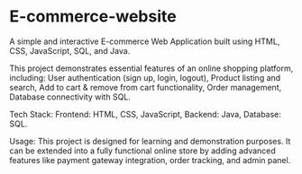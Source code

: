 # E-commerce-website
A simple and interactive E-commerce Web Application built using HTML, CSS, JavaScript, SQL, and Java.

This project demonstrates essential features of an online shopping platform, including:
 User authentication (sign up, login, logout),
 Product listing and search,
 Add to cart & remove from cart functionality,
 Order management,
 Database connectivity with SQL.

Tech Stack:
Frontend: HTML, CSS, JavaScript,
Backend: Java,
Database: SQL.

Usage:
This project is designed for learning and demonstration purposes. It can be extended into a fully functional online store by adding advanced features like payment gateway integration, order tracking, and admin panel.
